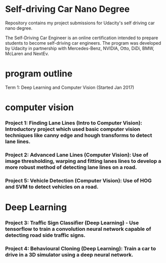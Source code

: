# Self-driving Car Nano Degree

Repository contains my project submissions for Udacity's self driving car nano degree.

The Self-Driving Car Engineer is an online certification intended to prepare students to become self-driving car engineers. The program was developed by Udacity in partnership with Mercedes-Benz, NVIDIA, Otto, DiDi, BMW, McLaren and NextEv.

# program outline

Term 1: Deep Learning and Computer Vision (Started Jan 2017)

# computer vision

### Project 1: Finding Lane Lines (Intro to Computer Vision): Introductory project which used basic computer vision techniques like canny edge and hough transforms to detect lane lines.

### Project 2: Advanced Lane Lines (Computer Vision): Use of image thresholding, warping and fitting lanes lines to develop a more robust method of detecting lane lines on a road.
### Project 5: Vehicle Detection (Computer Vision): Use of HOG and SVM to detect vehicles on a road.

# Deep Learning

### Project 3: Traffic Sign Classifier (Deep Learning) - Use tensorflow to train a convolution neural network capable of detecting road side traffic signs.
### Project 4: Behavioural Cloning (Deep Learning): Train a car to drive in a 3D simulator using a deep neural network.


